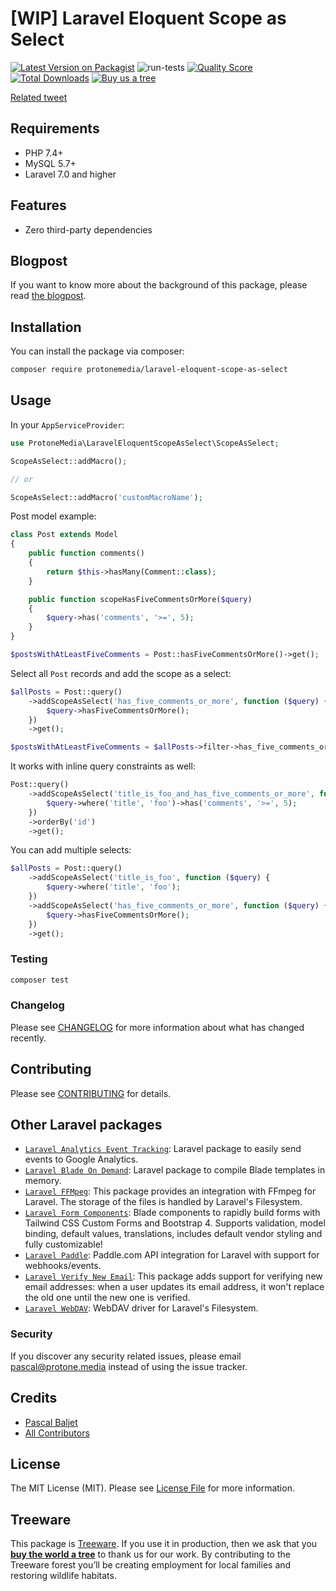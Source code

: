 # [WIP] Laravel Eloquent Scope as Select

[![Latest Version on Packagist](https://img.shields.io/packagist/v/protonemedia/laravel-eloquent-scope-as-select.svg?style=flat-square)](https://packagist.org/packages/protonemedia/laravel-eloquent-scope-as-select)
![run-tests](https://github.com/protonemedia/laravel-eloquent-scope-as-select/workflows/run-tests/badge.svg)
[![Quality Score](https://img.shields.io/scrutinizer/g/protonemedia/laravel-eloquent-scope-as-select.svg?style=flat-square)](https://scrutinizer-ci.com/g/protonemedia/laravel-eloquent-scope-as-select)
[![Total Downloads](https://img.shields.io/packagist/dt/protonemedia/laravel-eloquent-scope-as-select.svg?style=flat-square)](https://packagist.org/packages/protonemedia/laravel-eloquent-scope-as-select)
[![Buy us a tree](https://img.shields.io/badge/Treeware-%F0%9F%8C%B3-lightgreen)](https://plant.treeware.earth/protonemedia/laravel-eloquent-scope-as-select)

[Related tweet](https://twitter.com/pascalbaljet/status/1333162093319757828)

## Requirements

* PHP 7.4+
* MySQL 5.7+
* Laravel 7.0 and higher

## Features

* Zero third-party dependencies

## Blogpost

If you want to know more about the background of this package, please read [the blogpost](https://protone.media/blog/search-through-multiple-eloquent-models-with-our-latest-laravel-package).

## Installation

You can install the package via composer:

```bash
composer require protonemedia/laravel-eloquent-scope-as-select
```

## Usage

In your `AppServiceProvider`:

```php
use ProtoneMedia\LaravelEloquentScopeAsSelect\ScopeAsSelect;

ScopeAsSelect::addMacro();

// or

ScopeAsSelect::addMacro('customMacroName');
```

Post model example:

```php
class Post extends Model
{
    public function comments()
    {
        return $this->hasMany(Comment::class);
    }

    public function scopeHasFiveCommentsOrMore($query)
    {
        $query->has('comments', '>=', 5);
    }
}
```

```php
$postsWithAtLeastFiveComments = Post::hasFiveCommentsOrMore()->get();
```

Select all `Post` records and add the scope as a select:

```php
$allPosts = Post::query()
    ->addScopeAsSelect('has_five_comments_or_more', function ($query) {
        $query->hasFiveCommentsOrMore();
    })
    ->get();

$postsWithAtLeastFiveComments = $allPosts->filter->has_five_comments_or_more;
```

It works with inline query constraints as well:

```php
Post::query()
    ->addScopeAsSelect('title_is_foo_and_has_five_comments_or_more', function ($query) {
        $query->where('title', 'foo')->has('comments', '>=', 5);
    })
    ->orderBy('id')
    ->get();
```

You can add multiple selects:

```php
$allPosts = Post::query()
    ->addScopeAsSelect('title_is_foo', function ($query) {
        $query->where('title', 'foo');
    })
    ->addScopeAsSelect('has_five_comments_or_more', function ($query) {
        $query->hasFiveCommentsOrMore();
    })
    ->get();
```

### Testing

``` bash
composer test
```

### Changelog

Please see [CHANGELOG](CHANGELOG.md) for more information about what has changed recently.

## Contributing

Please see [CONTRIBUTING](CONTRIBUTING.md) for details.

## Other Laravel packages

* [`Laravel Analytics Event Tracking`](https://github.com/protonemedia/laravel-analytics-event-tracking): Laravel package to easily send events to Google Analytics.
* [`Laravel Blade On Demand`](https://github.com/protonemedia/laravel-blade-on-demand): Laravel package to compile Blade templates in memory.
* [`Laravel FFMpeg`](https://github.com/protonemedia/laravel-ffmpeg): This package provides an integration with FFmpeg for Laravel. The storage of the files is handled by Laravel's Filesystem.
* [`Laravel Form Components`](https://github.com/protonemedia/laravel-form-components): Blade components to rapidly build forms with Tailwind CSS Custom Forms and Bootstrap 4. Supports validation, model binding, default values, translations, includes default vendor styling and fully customizable!
* [`Laravel Paddle`](https://github.com/protonemedia/laravel-paddle): Paddle.com API integration for Laravel with support for webhooks/events.
* [`Laravel Verify New Email`](https://github.com/protonemedia/laravel-verify-new-email): This package adds support for verifying new email addresses: when a user updates its email address, it won't replace the old one until the new one is verified.
* [`Laravel WebDAV`](https://github.com/protonemedia/laravel-webdav): WebDAV driver for Laravel's Filesystem.

### Security

If you discover any security related issues, please email pascal@protone.media instead of using the issue tracker.

## Credits

- [Pascal Baljet](https://github.com/protonemedia)
- [All Contributors](../../contributors)

## License

The MIT License (MIT). Please see [License File](LICENSE.md) for more information.

## Treeware

This package is [Treeware](https://treeware.earth). If you use it in production, then we ask that you [**buy the world a tree**](https://plant.treeware.earth/pascalbaljetmedia/laravel-eloquent-scope-as-select) to thank us for our work. By contributing to the Treeware forest you’ll be creating employment for local families and restoring wildlife habitats.
